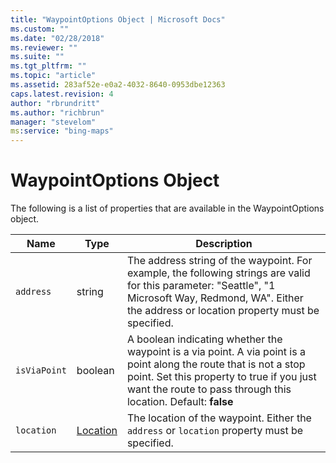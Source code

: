 ```yaml
---
title: "WaypointOptions Object | Microsoft Docs"
ms.custom: ""
ms.date: "02/28/2018"
ms.reviewer: ""
ms.suite: ""
ms.tgt_pltfrm: ""
ms.topic: "article"
ms.assetid: 283af52e-e0a2-4032-8640-0953dbe12363
caps.latest.revision: 4
author: "rbrundritt"
ms.author: "richbrun"
manager: "stevelom"
ms:service: "bing-maps"
---
```

# WaypointOptions Object
The following is a list of properties that are available in the WaypointOptions object.

| Name         | Type     | Description  |
|--------------|----------|--------------|
| `address`    | string   | The address string of the waypoint. For example, the following strings are valid for this parameter: "Seattle", "1 Microsoft Way, Redmond, WA". Either the address or location property must be specified. |
| `isViaPoint` | boolean  | A boolean indicating whether the waypoint is a via point. A via point is a point along the route that is not a stop point. Set this property to true if you just want the route to pass through this location. Default: **false**     |
| `location`   | [Location](../v8-web-control/location-class.md) | The location of the waypoint. Either the `address` or `location` property must be specified.          |
